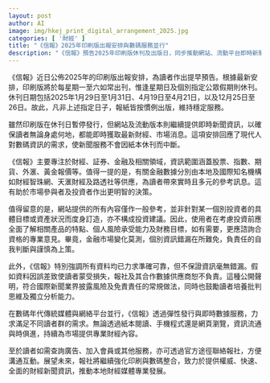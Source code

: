 ```yaml
---
layout: post
author: AI
image: img/hkej_print_digital_arrangement_2025.jpg
categories: [ '財經' ]
title: "《信報》2025年印刷版出報安排與數碼服務並行"
description: "《信報》預告2025年印刷版休刊及出版日，同步推動網站、流動平台即時新聞，滿足現代讀者多元需求，並強調金融資訊準確性及免責聲明，帶動本地財經媒體專業發展。"
---
```

《信報》近日公佈2025年的印刷版出報安排，為讀者作出提早預告。根據最新安排，印刷版將於每星期一至六如常出刊，惟逢星期日及個別指定公眾假期則休刊。休刊日期包括2025年1月29日至1月31日、4月19日至4月21日，以及12月25日至26日。故此，凡非上述指定日子，報紙皆按慣例出版，維持穩定服務。

雖然印刷版在休刊日暫停發行，但網站及流動版本則繼續提供即時新聞資訊，以確保讀者無論身處何地，都能即時獲取最新財經、市場消息。這項安排回應了現代人對數碼資訊的需求，使新聞服務不會因紙本休刊而中斷。

《信報》主要專注於財經、証券、金融及相關領域，資訊範圍涵蓋股票、指數、期貨、外滙、黃金報價等。值得一提的是，有關金融數據分別由本地及國際知名機構如財經智珠網、天滙財經及路透社等供應，為讀者帶來實時且多元的參考訊息。這有助於市場參與者及投資者作出更明智的決策。

值得留意的是，網站提供的所有內容僅作一般參考，並非針對某一個別投資者的具體目標或資產狀況而度身訂造，亦不構成投資建議。因此，使用者在考慮投資前應全面了解相關產品的特點、個人風險承受能力及財務目標，如有需要，更應諮詢合資格的專業意見。畢竟，金融市場變化莫測，個別資訊錯漏在所難免，負責任的自我判斷與謹慎為上策。

此外，《信報》特別強調所有資料均已力求準確可靠，但不保證資訊毫無錯漏。假如資料因誤差致使讀者蒙受損失，報社及其合作數據供應商恕不負責。這種公開聲明，符合國際新聞業界披露風險及免責責任的常規做法，同時也鼓勵讀者培養批判思維及獨立分析能力。

在數碼年代傳統媒體與網絡平台並行，《信報》透過彈性發行與即時數據服務，力求滿足不同讀者群的需求。無論透過紙本閱讀、手機程式還是網頁瀏覽，資訊流通與時俱進，持續為市場提供專業財經內容。

至於讀者如需查詢廣告、加入會員或其他服務，亦可透過官方途徑聯絡報社，方便溝通互動。展望未來，報社將繼續強化印刷與數碼整合，致力於提供權威、快速、全面的財經新聞資訊，推動本地財經媒體專業發展。